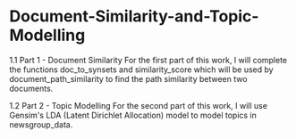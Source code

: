 # Document-Similarity-and-Topic-Modelling

1.1  Part 1 - Document Similarity
For the first part of this work, I will complete the functions doc_to_synsets and similarity_score which will be used by document_path_similarity to find the path similarity between two documents.

1.2  Part 2 - Topic Modelling
For the second part of this work, I will use Gensim's LDA (Latent Dirichlet Allocation) model to model topics in newsgroup_data.
